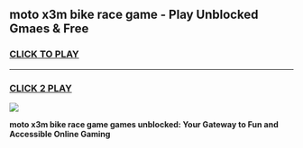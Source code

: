 
## moto x3m bike race game - Play Unblocked Gmaes & Free
<h3>
<a href="https://premium.freeplayer.one?title=moto_x3m_bike_race_game&ref=19F">CLICK TO PLAY</a></h3>
<hr>

<h3>
<a href="https://premium.freeplayer.one?title=moto_x3m_bike_race_game&ref=19F">CLICK 2 PLAY</a>
  
</h3>

<a href="https://premium.freeplayer.one?title=moto_x3m_bike_race_game&ref=19F/"><img src="https://clearcache.store/games.png"></a>


**moto x3m bike race game games unblocked: Your Gateway to Fun and Accessible Online Gaming**
